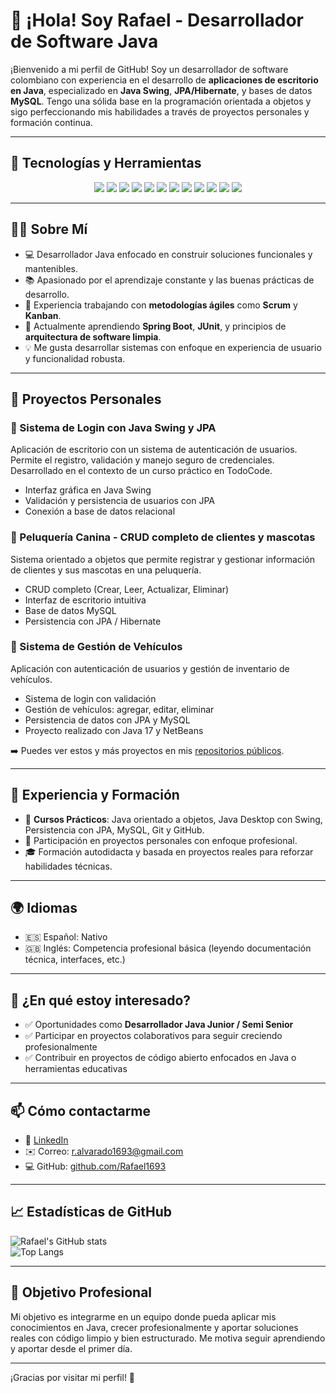 # 👋 ¡Hola! Soy Rafael - Desarrollador de Software Java

¡Bienvenido a mi perfil de GitHub! Soy un desarrollador de software colombiano con experiencia en el desarrollo de **aplicaciones de escritorio en Java**, especializado en **Java Swing**, **JPA/Hibernate**, y bases de datos **MySQL**. Tengo una sólida base en la programación orientada a objetos y sigo perfeccionando mis habilidades a través de proyectos personales y formación continua.

---

## 🧰 Tecnologías y Herramientas

<p align="center">
  <img src="https://img.shields.io/badge/Java-ED8B00?style=for-the-badge&logo=java&logoColor=white"/>
  <img src="https://img.shields.io/badge/MySQL-4479A1?style=for-the-badge&logo=mysql&logoColor=white"/>
  <img src="https://img.shields.io/badge/JPA-59666C?style=for-the-badge&logo=hibernate&logoColor=white"/>
  <img src="https://img.shields.io/badge/Hibernate-59666C?style=for-the-badge&logo=hibernate&logoColor=white"/>
  <img src="https://img.shields.io/badge/Swing-007396?style=for-the-badge&logo=java&logoColor=white"/>
  <img src="https://img.shields.io/badge/NetBeans-1B6AC6?style=for-the-badge&logo=apache-netbeans-ide&logoColor=white"/>
  <img src="https://img.shields.io/badge/IntelliJ_IDEA-000000?style=for-the-badge&logo=intellijidea&logoColor=white"/>
  <img src="https://img.shields.io/badge/Git-F05032?style=for-the-badge&logo=git&logoColor=white"/>
  <img src="https://img.shields.io/badge/GitHub-181717?style=for-the-badge&logo=github&logoColor=white"/>
  <img src="https://img.shields.io/badge/Maven-C71A36?style=for-the-badge&logo=apachemaven&logoColor=white"/>
  <img src="https://img.shields.io/badge/Trello-0052CC?style=for-the-badge&logo=trello&logoColor=white"/>
  <img src="https://img.shields.io/badge/Figma-F24E1E?style=for-the-badge&logo=figma&logoColor=white"/>
</p>

---

## 🧑‍💻 Sobre Mí

- 💻 Desarrollador Java enfocado en construir soluciones funcionales y mantenibles.
- 📚 Apasionado por el aprendizaje constante y las buenas prácticas de desarrollo.
- 🔄 Experiencia trabajando con **metodologías ágiles** como **Scrum** y **Kanban**.
- 🌱 Actualmente aprendiendo **Spring Boot**, **JUnit**, y principios de **arquitectura de software limpia**.
- 💡 Me gusta desarrollar sistemas con enfoque en experiencia de usuario y funcionalidad robusta.

---

## 🚀 Proyectos Personales

### 🔐 Sistema de Login con Java Swing y JPA

Aplicación de escritorio con un sistema de autenticación de usuarios. Permite el registro, validación y manejo seguro de credenciales. Desarrollado en el contexto de un curso práctico en TodoCode.

- Interfaz gráfica en Java Swing  
- Validación y persistencia de usuarios con JPA  
- Conexión a base de datos relacional  

### 🐾 Peluquería Canina - CRUD completo de clientes y mascotas

Sistema orientado a objetos que permite registrar y gestionar información de clientes y sus mascotas en una peluquería.

- CRUD completo (Crear, Leer, Actualizar, Eliminar)  
- Interfaz de escritorio intuitiva  
- Base de datos MySQL  
- Persistencia con JPA / Hibernate  

### 🚗 Sistema de Gestión de Vehículos

Aplicación con autenticación de usuarios y gestión de inventario de vehículos.

- Sistema de login con validación  
- Gestión de vehículos: agregar, editar, eliminar  
- Persistencia de datos con JPA y MySQL  
- Proyecto realizado con Java 17 y NetBeans  

➡️ Puedes ver estos y más proyectos en mis [repositorios públicos](https://github.com/Rafael169).

---

## 💼 Experiencia y Formación

- 📘 **Cursos Prácticos**: Java orientado a objetos, Java Desktop con Swing, Persistencia con JPA, MySQL, Git y GitHub.  
- 💼 Participación en proyectos personales con enfoque profesional.  
- 🎓 Formación autodidacta y basada en proyectos reales para reforzar habilidades técnicas.  

---

## 🌍 Idiomas

- 🇪🇸 Español: Nativo  
- 🇬🇧 Inglés: Competencia profesional básica (leyendo documentación técnica, interfaces, etc.)

---

## 🤝 ¿En qué estoy interesado?

- ✅ Oportunidades como **Desarrollador Java Junior / Semi Senior**  
- ✅ Participar en proyectos colaborativos para seguir creciendo profesionalmente  
- ✅ Contribuir en proyectos de código abierto enfocados en Java o herramientas educativas  

---

## 📫 Cómo contactarme

- 💼 [LinkedIn](https://www.linkedin.com/in/rafael-alv1693/)  
- ✉️ Correo: r.alvarado1693@gmail.com  
- 💻 GitHub: [github.com/Rafael1693](https://github.com/Rafael1693)

---

## 📈 Estadísticas de GitHub

![Rafael's GitHub stats](https://github-readme-stats.vercel.app/api?username=Rafael1693&show_icons=true&theme=default)  
![Top Langs](https://github-readme-stats.vercel.app/api/top-langs/?username=Rafael1693&layout=compact)

---

## 🎯 Objetivo Profesional

Mi objetivo es integrarme en un equipo donde pueda aplicar mis conocimientos en Java, crecer profesionalmente y aportar soluciones reales con código limpio y bien estructurado. Me motiva seguir aprendiendo y aportar desde el primer día.

---

¡Gracias por visitar mi perfil! 🚀
